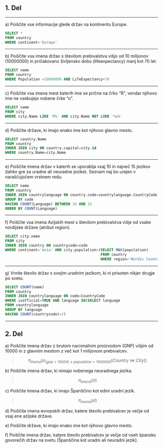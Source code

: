 ## 1. Del

---
a) Poiščite vse informacije glede držav na kontinentu Europe.  
```sql
SELECT *
FROM country
WHERE continent='Europe'
```

---
b) Poiščite vsa imena držav s številom prebivalstva višjo od 10 milijonov (10000000) in pričakovano življensko dobo (lifeexpectancy) manj kot 70 let.  
```sql
SELECT name
FROM country
WHERE Population >10000000 AND LifeExpectancy<70
```

---
c) Poiščite vsa imena mest katerih ime se prične na črko “R”, vendar njihovo ime ne vsebujejo nobene črke “o”.  
```sql
SELECT name
FROM city
WHERE city.Name LIKE 'R%' AND city.Name NOT LIKE '%o%' 
```

---
d) Poiščite države, ki imajo enako ime kot njihovo glavno mesto.  
```sql
SELECT country.Name
FROM country
INNER JOIN city ON country.capital=city.id
WHERE country.Name=city.Name
```

---
e) Poiščite imena držav v katerih se uporablja vsaj 10 in največ 15 jezikov (lahko gre za uradne ali neuradne jezike). Seznam naj bo urejen v naraščujočem vrstnem redu.  
```sql
SELECT name
FROM country
INNER JOIN countrylanguage ON country.code=countrylanguage.CountryCode
GROUP BY code
HAVING COUNT(Language) BETWEEN 10 AND 15
ORDER BY COUNT(Language)
```

---
f) Poiščite vsa imena Azijskih mest s številom prebivalstva višje od vsake nordijske države (atribut region).  
```sql
SELECT city.name
FROM city
INNER JOIN country ON countrycode=code
WHERE continent='Asia' AND city.population>(SELECT MAX(population)
											FROM country
											WHERE region='Nordic Countries')
```

---
g) Vrnite število držav s svojim uradnim jezikom, ki ni prisoten nikjer drugje po svetu.
```sql
SELECT COUNT(name)
FROM country
INNER JOIN countrylanguage ON code=CountryCode
WHERE isofficial=TRUE AND language IN(SELECT language
FROM countrylanguage
GROUP BY language
HAVING COUNT(countrycode)=1)
```

---
## 2. Del

a) Poiščite imena držav z brutom nacionalnim proizvodom (GNP) višjim od 10000 in z glavnim mestom z več kot 1 milijonom prebivalcev.  
>$$\pi _{imena}(\sigma _{(gnp>10000)\land population>1000000}(Country\Join City))$$

b) Poiščite imena držav, ki nimajo nobenega neuradnega jezika.  
>$$\pi _{imena}(\sigma _{})$$

c) Poiščite Imena držav, ki imajo Španščino kot edini uradni jezik.  
>$$\pi _{imena}(\sigma _{})$$

d) Poiščite imena evropskih držav, katere število prebivalcev je večje od vsaj ene azijske države.  
>$$$$

e) Poiščite države, ki imajo enako ime kot njihovo glavno mesto.  
>$$$$

f) Poiščite imena držav, katere število prebivalcev je večje od vseh špansko govorečih držav na svetu (Španščina kot uradni ali neuradni jezik).
>$$$$
